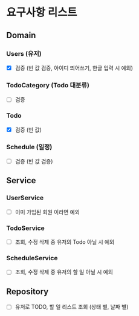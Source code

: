 # 요구사항 리스트  

## Domain

### Users (유저)
- [x] 검증 (빈 값 검증, 아이디 띄어쓰기, 한글 입력 시 예외)

### TodoCategory (Todo 대분류)
- [ ] 검증

### Todo 
- [x] 검증 (빈 값)


### Schedule (일정)
- [ ] 검증 (빈 값 검증)

## Service

### UserService
- [ ] 이미 가입된 회원 이라면 예외

### TodoService
- [ ] 조회, 수정 삭제 중 유저의 Todo 아닐 시 예외


### ScheduleService
- [ ] 조회, 수정 삭제 중 유저의 할 일 아닐 시 예외

## Repository
- [ ] 유저로 TODO, 할 일 리스트 조회 (상태 별, 날짜 별)


